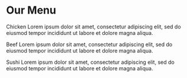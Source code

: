 <html>
<head>
<meta charset="utf-8">
<meta name="viewport" content="width=device-width, initial-scale=1">
<body>
  <h1>Our Menu</h1>

  <div class="row">
    <div class="col-lg-3 col-md-3"><p> Chicken             Lorem ipsum dolor sit amet, consectetur adipiscing elit, sed do eiusmod tempor incididunt ut labore et dolore magna aliqua.</p></div>
    <div class="col-lg-2 col-md-2"><p> Beef                  Lorem ipsum dolor sit amet, consectetur adipiscing elit, sed do eiusmod tempor incididunt ut labore et dolore magna aliqua.</p></div>
    <div class="col-lg-1 col-md-1"><p>Sushi                    Lorem ipsum dolor sit amet, consectetur adipiscing elit, sed do eiusmod tempor incididunt ut labore et dolore magna aliqua.</p></div>   
  </div>


</body>
</html>

    

    
